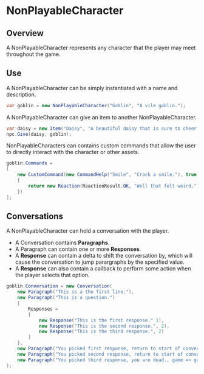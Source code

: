 ﻿# NonPlayableCharacter

## Overview

A NonPlayableCharacter represents any character that the player may meet throughout the game.

## Use

A NonPlayableCharacter can be simply instantiated with a name and description.

```csharp
var goblin = new NonPlayableCharacter("Goblin", "A vile goblin.");
```

A NonPlayableCharacter can give an item to another NonPlayableCharacter.

```csharp
var daisy = new Item("Daisy", "A beautiful daisy that is sure to cheer up even the most miserable creature.");
npc.Give(daisy, goblin);
```

NonPlayableCharacters can contains custom commands that allow the user to directly interact with the character or other assets.

```csharp
goblin.Commands =
[
    new CustomCommand(new CommandHelp("Smile", "Crack a smile."), true, (game, args) =>
    {
        return new Reaction(ReactionResult.OK, "Well that felt weird.");
    })
];
```

## Conversations

A NonPlayableCharacter can hold a conversation with the player. 
* A Conversation contains **Paragraphs**. 
* A Paragraph can contain one or more **Responses**.
* A **Response** can contain a delta to shift the conversation by, which will cause the conversation to jump parargraphs by the specified value.
* A **Response** can also contain a callback to perform some action when the player selects that option.

```csharp
goblin.Conversation = new Conversation(
    new Paragraph("This is a the first line."),
    new Paragraph("This is a question.")
    {
        Responses =
        [
            new Response("This is the first response." 1),
            new Response("This is the second response.", 2),
            new Response("This is the third response.", 2)
        ]
    },
    new Paragraph("You picked first response, return to start of conversation.", -2),
    new Paragraph("You picked second response, return to start of conversation., -2),
    new Paragraph("You picked third response, you are dead., game => game.Player.Kill())
);
```
